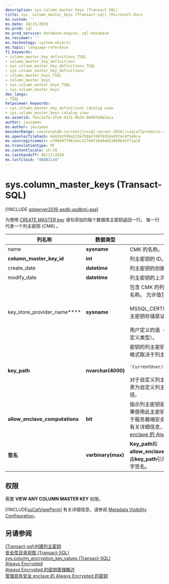```yaml
---
description: sys.column_master_keys (Transact-SQL)
title: sys. column_master_keys (Transact-sql) |Microsoft Docs
ms.custom: ''
ms.date: 10/15/2019
ms.prod: sql
ms.prod_service: database-engine, sql-database
ms.reviewer: ''
ms.technology: system-objects
ms.topic: language-reference
f1_keywords:
- column_master_key_definitions_TSQL
- column_master_key_definitions
- sys.column_master_key_definitions_TSQL
- sys.column_master_key_definitions
- column_master_keys_TSQL
- column_master_keys
- sys.column_master_keys_TSQL
- sys.column_master_keys
dev_langs:
- TSQL
helpviewer_keywords:
- sys.column_master_key_definitions catalog view
- sys.column_master_keys catalog view
ms.assetid: fbec2efa-5fe9-4121-9b34-60497b0b2aca
author: jaszymas
ms.author: jaszymas
monikerRange: =azuresqldb-current||>=sql-server-2016||=sqlallproducts-allversions||>=sql-server-linux-2017||=azuresqldb-mi-current
ms.openlocfilehash: 8a0192fd9a323e750a2fd8f635da93f4c4f549ca
ms.sourcegitcommit: e700497f962e4c2274df16d9e651059b42ff1a10
ms.translationtype: MT
ms.contentlocale: zh-CN
ms.lasthandoff: 08/17/2020
ms.locfileid: "88482134"
---
```

# <a name="syscolumn_master_keys-transact-sql"></a>sys.column_master_keys (Transact-SQL)
[!INCLUDE [sqlserver2016-asdb-asdbmi-asa](../../includes/applies-to-version/sqlserver2016-asdb-asdbmi-asa.md)]

  为使用 [CREATE MASTER key](../../t-sql/statements/create-column-master-key-transact-sql.md) 语句添加的每个数据库主密钥返回一行。 每一行代表一个列主密钥 (CMK) 。  
    
|列名称|数据类型|说明|  
|-----------------|---------------|-----------------|  
|name|**sysname**|CMK 的名称。|  
|**column_master_key_id**|**int**|列主密钥的 ID。|  
|create_date|**datetime**|列主密钥的创建日期。|  
|modify_date|**datetime**|列主密钥的上次修改日期。|  
|key_store_provider_name****|**sysname**|包含 CMK 的列主密钥存储的提供程序的名称。 允许值包括：<br /><br /> MSSQL_CERTIFICATE_STORE-如果列主密钥存储是证书存储区，则为。<br /><br /> 用户定义的值（如果列主密钥存储为自定义类型）。|  
|**key_path**|**nvarchar(4000)**|密钥的列主密钥存储特定路径。 路径的格式取决于列主密钥存储类型。 示例：<br /><br /> `'CurrentUser/Personal/'<thumbprint>`<br /><br /> 对于自定义列主密钥存储，开发人员负责为自定义列主密钥存储定义密钥路径。|  
|**allow_enclave_computations**|**bit**|指示列主密钥是否已启用 enclave， (如果使用此主密钥加密的列加密密钥可用于服务器端安全 enclaves) 内的计算。 有关详细信息，请参阅[具有安全 enclave 的 Always Encrypted](../../relational-databases/security/encryption/always-encrypted-enclaves.md)。|  
|**签名**|**varbinary(max)**|**Key_path**和**allow_enclave_computations**（使用由**key_path**引用的列主密钥生成）的数字签名。|


  
## <a name="permissions"></a>权限  
 需要 **VIEW ANY COLUMN MASTER KEY** 权限。  
  
 [!INCLUDE[ssCatViewPerm](../../includes/sscatviewperm-md.md)] 有关详细信息，请参阅 [Metadata Visibility Configuration](../../relational-databases/security/metadata-visibility-configuration.md)。  
  
## <a name="see-also"></a>另请参阅  
 [&#40;Transact-sql&#41;创建列主密钥 ](../../t-sql/statements/create-column-master-key-transact-sql.md)   
 [安全性目录视图 (Transact-SQL)](../../relational-databases/system-catalog-views/security-catalog-views-transact-sql.md)   
 [sys.column_encryption_key_values (Transact-SQL)](../../relational-databases/system-catalog-views/sys-column-encryption-key-values-transact-sql.md)  
 [Always Encrypted](../../relational-databases/security/encryption/always-encrypted-database-engine.md)   
 [Always Encrypted 的密钥管理概述](../../relational-databases/security/encryption/overview-of-key-management-for-always-encrypted.md)   
 [管理具有安全 enclave 的 Always Encrypted 的密钥](../../relational-databases/security/encryption/always-encrypted-enclaves-manage-keys.md)   
 
  
  
